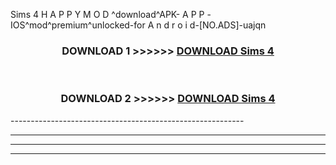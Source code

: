  Sims 4  H A P P Y M O D ^download^APK- A P P -IOS^mod^premium^unlocked-for A n d r o i d-[NO.ADS]-uajqn



<div align="center">

<h3>DOWNLOAD 1 >>>>>> <a href="https://en-mod.web.app/?en= Sims 4 ">DOWNLOAD Sims 4  </a></h3><br>

<h3>DOWNLOAD 2 >>>>>> <a href="https://en-mod.web.app/?en= Sims 4 ">DOWNLOAD Sims 4  </a></h3>

</div>
----------------------------------------------------------

----------------------------------------------------------

----------------------------------------------------------

----------------------------------------------------------




